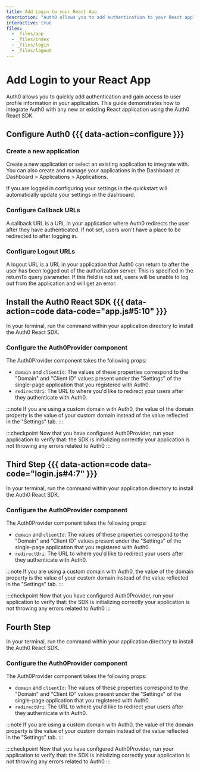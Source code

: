 ```yaml
---
title: Add Login to your React App
description: "Auth0 allows you to add authentication to your React application quickly and to gain access to user profile information. This guide demonstrates how to integrate Auth0 with any new or existing React application using the Auth0 React SDK."
interactive: true
files:
  - _files/app
  - _files/index
  - _files/login
  - _files/logout
---
```


# Add Login to your React App

Auth0 allows you to quickly add authentication and gain access to user profile information in your application. This guide demonstrates how to integrate Auth0 with any new or existing React application using the Auth0 React SDK. 

## Configure Auth0 {{{ data-action=configure }}}

### Create a new application
Create a new application or select an existing application to integrate with. You can also create and manage your applications in the Dashboard at Dashboard > Applications > Applications. 

If you are logged in configuring your settings in the quickstart will automatically update your settings in the dashboard.

### Configure Callback URLs

A callback URL is a URL in your application where Auth0 redirects the user after they have authenticated. If not set, users won't have a place to be redirected to after logging in.

### Configure Logout URLs

A logout URL is a URL in your application that Auth0 can return to after the user has been logged out of the authorization server. This is specified in the returnTo query parameter. If this field is not set, users will be unable to log out from the application and will get an error.

## Install the Auth0 React SDK {{{ data-action=code data-code="app.js#5:10" }}}

In your terminal, run the command within your application directory to install the Auth0 React SDK.

### Configure the Auth0Provider component

The Auth0Provider component takes the following props:

- `domain` and `clientId`: The values of these properties correspond to the "Domain" and "Client ID" values present under the "Settings" of the single-page application that you registered with Auth0.
- `redirectUri`: The URL to where you'd like to redirect your users after they authenticate with Auth0.

:::note
If you are using a custom domain with Auth0, the value of the domain property is the value of your custom domain instead of the value reflected in the "Settings" tab.
:::

:::checkpoint
Now that you have configured Auth0Provider, run your application to verify that:
the SDK is initializing correctly
your application is not throwing any errors related to Auth0
:::

## Third Step {{{ data-action=code data-code="login.js#4:7" }}}

In your terminal, run the command within your application directory to install the Auth0 React SDK.

### Configure the Auth0Provider component

The Auth0Provider component takes the following props:

- `domain` and `clientId`: The values of these properties correspond to the "Domain" and "Client ID" values present under the "Settings" of the single-page application that you registered with Auth0.
- `redirectUri`: The URL to where you'd like to redirect your users after they authenticate with Auth0.

:::note
If you are using a custom domain with Auth0, the value of the domain property is the value of your custom domain instead of the value reflected in the "Settings" tab.
:::

:::checkpoint
Now that you have configured Auth0Provider, run your application to verify that:
the SDK is initializing correctly
your application is not throwing any errors related to Auth0
:::

## Fourth Step

In your terminal, run the command within your application directory to install the Auth0 React SDK.

### Configure the Auth0Provider component

The Auth0Provider component takes the following props:

- `domain` and `clientId`: The values of these properties correspond to the "Domain" and "Client ID" values present under the "Settings" of the single-page application that you registered with Auth0.
- `redirectUri`: The URL to where you'd like to redirect your users after they authenticate with Auth0.

:::note
If you are using a custom domain with Auth0, the value of the domain property is the value of your custom domain instead of the value reflected in the "Settings" tab.
:::

:::checkpoint
Now that you have configured Auth0Provider, run your application to verify that:
the SDK is initializing correctly
your application is not throwing any errors related to Auth0
:::